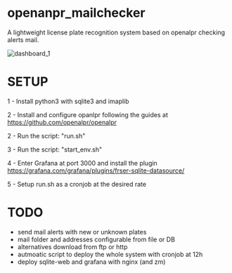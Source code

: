 # openanpr_mailchecker
A lightweight license plate recognition system based on openalpr checking alerts mail.

![dashboard_1](https://user-images.githubusercontent.com/5609877/149509811-e7f813a1-1b00-4f6a-a2bf-1bae4f45cc9f.png)

# SETUP
1 - Install python3 with sqlite3 and imaplib

2 - Install and configure opanlpr following the guides at https://github.com/openalpr/openalpr

2 - Run the script: "run.sh"

3 - Run the script: "start_env.sh"

4 - Enter Grafana at port 3000 and install the plugin https://grafana.com/grafana/plugins/frser-sqlite-datasource/

5 - Setup run.sh as a cronjob at the desired rate

# TODO
- send mail alerts with new or unknown plates
- mail folder and addresses configurable from file or DB
- alternatives download from ftp or http
- autmoatic script to deploy the whole system with cronjob at 12h
- deploy sqlite-web and grafana with nginx (and zm)
